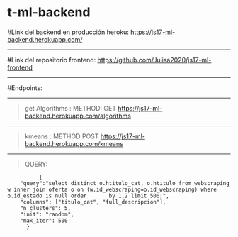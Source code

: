 # t-ml-backend
#Link del backend en producción heroku: https://js17-ml-backend.herokuapp.com/
_______
#Link del repositorio frontend: https://github.com/Julisa2020/js17-ml-frontend
_______
#Endpoints:
_____________
> get Algorithms :  METHOD: GET https://js17-ml-backend.herokuapp.com/algorithms
_____________
> kmeans : METHOD POST https://js17-ml-backend.herokuapp.com/kmeans
_____________
>QUERY: 
```
          {
    "query":"select distinct o.htitulo_cat, o.htitulo from webscraping w inner join oferta o on (w.id_webscraping=o.id_webscraping) where o.id_estado is null order       by 1,2 limit 500;",
    "columns": ["titulo_cat", "full_descripcion"],
    "n_clusters": 5,
    "init": "random",
    "max_iter": 500
      }
```
